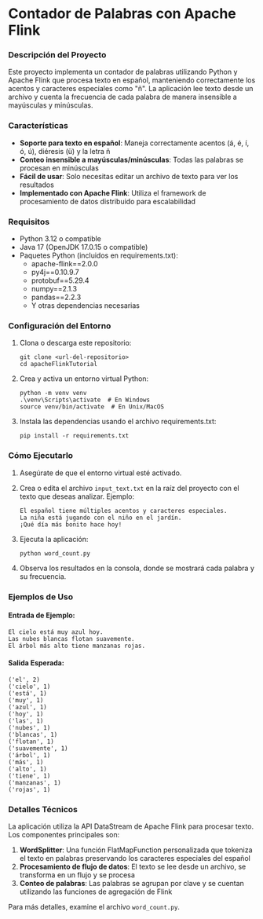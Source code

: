 # Contador de Palabras con Apache Flink

### Descripción del Proyecto

Este proyecto implementa un contador de palabras utilizando Python y Apache Flink que procesa texto en español, manteniendo correctamente los acentos y caracteres especiales como "ñ". La aplicación lee texto desde un archivo y cuenta la frecuencia de cada palabra de manera insensible a mayúsculas y minúsculas.

### Características

- **Soporte para texto en español**: Maneja correctamente acentos (á, é, í, ó, ú), diéresis (ü) y la letra ñ
- **Conteo insensible a mayúsculas/minúsculas**: Todas las palabras se procesan en minúsculas
- **Fácil de usar**: Solo necesitas editar un archivo de texto para ver los resultados
- **Implementado con Apache Flink**: Utiliza el framework de procesamiento de datos distribuido para escalabilidad

### Requisitos

- Python 3.12 o compatible
- Java 17 (OpenJDK 17.0.15 o compatible)
- Paquetes Python (incluidos en requirements.txt):
  - apache-flink==2.0.0
  - py4j==0.10.9.7
  - protobuf==5.29.4
  - numpy==2.1.3
  - pandas==2.2.3
  - Y otras dependencias necesarias

### Configuración del Entorno

1. Clona o descarga este repositorio:
   ```
   git clone <url-del-repositorio>
   cd apacheFlinkTutorial
   ```

2. Crea y activa un entorno virtual Python:
   ```
   python -m venv venv
   .\venv\Scripts\activate  # En Windows
   source venv/bin/activate  # En Unix/MacOS
   ```

3. Instala las dependencias usando el archivo requirements.txt:
   ```
   pip install -r requirements.txt
   ```

### Cómo Ejecutarlo

1. Asegúrate de que el entorno virtual esté activado.

2. Crea o edita el archivo `input_text.txt` en la raíz del proyecto con el texto que deseas analizar.
   Ejemplo:
   ```
   El español tiene múltiples acentos y caracteres especiales.
   La niña está jugando con el niño en el jardín.
   ¡Qué día más bonito hace hoy!
   ```

3. Ejecuta la aplicación:
   ```
   python word_count.py
   ```

4. Observa los resultados en la consola, donde se mostrará cada palabra y su frecuencia.

### Ejemplos de Uso

#### Entrada de Ejemplo:
```
El cielo está muy azul hoy.
Las nubes blancas flotan suavemente.
El árbol más alto tiene manzanas rojas.
```

#### Salida Esperada:
```
('el', 2)
('cielo', 1)
('está', 1)
('muy', 1)
('azul', 1)
('hoy', 1)
('las', 1)
('nubes', 1)
('blancas', 1)
('flotan', 1)
('suavemente', 1)
('árbol', 1)
('más', 1)
('alto', 1)
('tiene', 1)
('manzanas', 1)
('rojas', 1)
```

### Detalles Técnicos

La aplicación utiliza la API DataStream de Apache Flink para procesar texto. Los componentes principales son:

1. **WordSplitter**: Una función FlatMapFunction personalizada que tokeniza el texto en palabras preservando los caracteres especiales del español
2. **Procesamiento de flujo de datos**: El texto se lee desde un archivo, se transforma en un flujo y se procesa
3. **Conteo de palabras**: Las palabras se agrupan por clave y se cuentan utilizando las funciones de agregación de Flink

Para más detalles, examine el archivo `word_count.py`.

